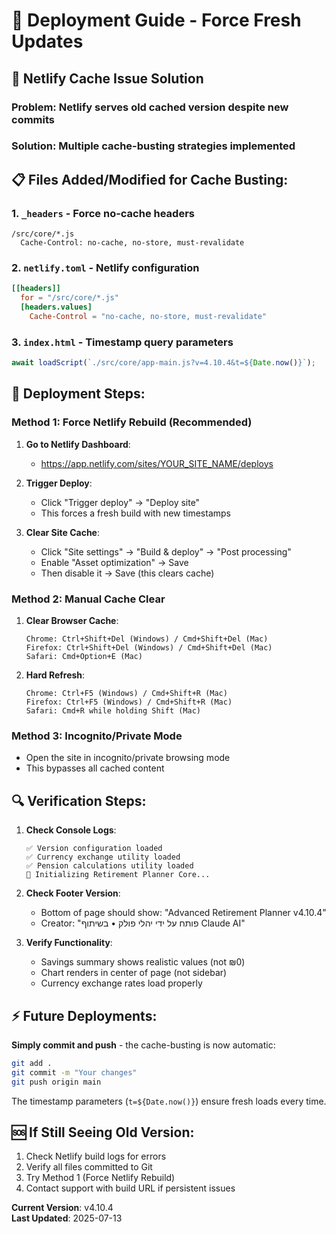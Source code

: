 # 🚀 Deployment Guide - Force Fresh Updates

## 🔧 Netlify Cache Issue Solution

### **Problem**: Netlify serves old cached version despite new commits

### **Solution**: Multiple cache-busting strategies implemented

## 📋 Files Added/Modified for Cache Busting:

### 1. **`_headers`** - Force no-cache headers
```
/src/core/*.js
  Cache-Control: no-cache, no-store, must-revalidate
```

### 2. **`netlify.toml`** - Netlify configuration 
```toml
[[headers]]
  for = "/src/core/*.js"
  [headers.values]
    Cache-Control = "no-cache, no-store, must-revalidate"
```

### 3. **`index.html`** - Timestamp query parameters
```javascript
await loadScript(`./src/core/app-main.js?v=4.10.4&t=${Date.now()}`);
```

## 🚀 Deployment Steps:

### **Method 1: Force Netlify Rebuild (Recommended)**

1. **Go to Netlify Dashboard**:
   - https://app.netlify.com/sites/YOUR_SITE_NAME/deploys

2. **Trigger Deploy**:
   - Click "Trigger deploy" → "Deploy site"
   - This forces a fresh build with new timestamps

3. **Clear Site Cache**:
   - Click "Site settings" → "Build & deploy" → "Post processing"
   - Enable "Asset optimization" → Save
   - Then disable it → Save (this clears cache)

### **Method 2: Manual Cache Clear**

1. **Clear Browser Cache**:
   ```
   Chrome: Ctrl+Shift+Del (Windows) / Cmd+Shift+Del (Mac)
   Firefox: Ctrl+Shift+Del (Windows) / Cmd+Shift+Del (Mac)
   Safari: Cmd+Option+E (Mac)
   ```

2. **Hard Refresh**:
   ```
   Chrome: Ctrl+F5 (Windows) / Cmd+Shift+R (Mac)
   Firefox: Ctrl+F5 (Windows) / Cmd+Shift+R (Mac)
   Safari: Cmd+R while holding Shift (Mac)
   ```

### **Method 3: Incognito/Private Mode**
- Open the site in incognito/private browsing mode
- This bypasses all cached content

## 🔍 Verification Steps:

1. **Check Console Logs**:
   ```
   ✅ Version configuration loaded
   ✅ Currency exchange utility loaded
   ✅ Pension calculations utility loaded
   🎯 Initializing Retirement Planner Core...
   ```

2. **Check Footer Version**:
   - Bottom of page should show: "Advanced Retirement Planner v4.10.4"
   - Creator: "פותח על ידי יהלי פולק • בשיתוף Claude AI"

3. **Verify Functionality**:
   - Savings summary shows realistic values (not ₪0)
   - Chart renders in center of page (not sidebar)
   - Currency exchange rates load properly

## ⚡ Future Deployments:

**Simply commit and push** - the cache-busting is now automatic:

```bash
git add .
git commit -m "Your changes"
git push origin main
```

The timestamp parameters (`t=${Date.now()}`) ensure fresh loads every time.

## 🆘 If Still Seeing Old Version:

1. Check Netlify build logs for errors
2. Verify all files committed to Git
3. Try Method 1 (Force Netlify Rebuild)
4. Contact support with build URL if persistent issues

**Current Version**: v4.10.4  
**Last Updated**: 2025-07-13